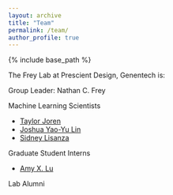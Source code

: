```yaml
---
layout: archive
title: "Team"
permalink: /team/
author_profile: true
---
```


{% include base_path %}


The Frey Lab at Prescient Design, Genentech is:

Group Leader: Nathan C. Frey

Machine Learning Scientists
* [Taylor Joren](https://github.com/taylormjs)
* [Joshua Yao-Yu Lin](https://joshualin24.github.io/)
* [Sidney Lisanza](https://twitter.com/sid_thesci_kid?lang=en)

Graduate Student Interns
* [Amy X. Lu](https://amyxlu.github.io/)

Lab Alumni


